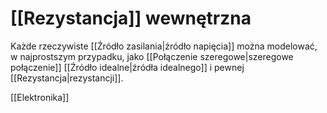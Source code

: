 # [[Rezystancja]] wewnętrzna
Każde rzeczywiste [[Źródło zasilania|źródło napięcia]] można modelować, w najprostszym przypadku, jako [[Połączenie szeregowe|szeregowe połączenie]] [[Źródło idealne|źródła idealnego]] i pewnej [[Rezystancja|rezystancji]].


[[Elektronika]]